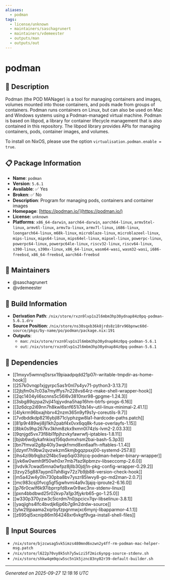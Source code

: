```yaml
---
aliases:
  - podman
tags:
  - license/unknown
  - maintainers/saschagrunert
  - maintainers/vdemeester
  - outputs/man
  - outputs/out
---
```


# podman

## 📝 Description

Podman (the POD MANager) is a tool for managing containers and images, volumes mounted into those containers, and pods made from groups of containers. Podman runs containers on Linux, but can also be used on Mac and Windows systems using a Podman-managed virtual machine. Podman is based on libpod, a library for container lifecycle management that is also contained in this repository. The libpod library provides APIs for managing containers, pods, container images, and volumes.

To install on NixOS, please use the option `virtualisation.podman.enable = true`.


## 📋 Package Information

- **Name**: `podman`
- **Version**: `5.6.1`
- **Available**: ✅ Yes
- **Broken**: ✅ No
- **Description**: Program for managing pods, containers and container images
- **Homepage**: [https://podman.io/](https://podman.io/)
- **License**: `unknown`
- **Platforms**: `x86_64-darwin`, `aarch64-darwin`, `aarch64-linux`, `armv5tel-linux`, `armv6l-linux`, `armv7a-linux`, `armv7l-linux`, `i686-linux`, `loongarch64-linux`, `m68k-linux`, `microblaze-linux`, `microblazeel-linux`, `mips-linux`, `mips64-linux`, `mips64el-linux`, `mipsel-linux`, `powerpc-linux`, `powerpc64-linux`, `powerpc64le-linux`, `riscv32-linux`, `riscv64-linux`, `s390-linux`, `s390x-linux`, `x86_64-linux`, `wasm64-wasi`, `wasm32-wasi`, `i686-freebsd`, `x86_64-freebsd`, `aarch64-freebsd`
## 👥 Maintainers

- @saschagrunert
- @vdemeester


## 🔧 Build Information

- **Derivation Path**: `/nix/store/rxzn9lvp1s2l6mbm3hp30ydnap84z0pq-podman-5.6.1.drv`
- **Source Position**: `/nix/store/ns30sqxb36k8jrds8z18rv96bpnwc60d-source/pkgs/by-name/po/podman/package.nix:191`
- **Outputs**:
  - `man`:  `/nix/store/rxzn9lvp1s2l6mbm3hp30ydnap84z0pq-podman-5.6.1`
  - `out`:  `/nix/store/rxzn9lvp1s2l6mbm3hp30ydnap84z0pq-podman-5.6.1`

## 🔗 Dependencies

- [[1mxyv5wmnq0srsx19piaadpqdd21p07r-writable-tmpdir-as-home-hook]]
- [[257k0vnqp1xjgyrpc5as1r0nl7s4yv71-python3-3.13.7]]
- [[2jbjfm0s7c03a7mylffys7n228vs64rz-make-shell-wrapper-hook]]
- [[2qc1404yli6scnns5c56l6v3810nxr98-gpgme-1.24.3]]
- [[3sbg89qzpa2lvjl41qjyvdna5hap16hm-btrfs-progs-6.16]]
- [[3z6dcp2i69nn7h8kwl6snf651i7ds14v-util-linux-minimal-2.41.1]]
- [[4lykrm96bxajhbrv42nzm365n9yf9s1y-coreutils-9.7]]
- [[7vdbddkdp8216ybjl871clyphzgw8la1-hardcode-paths.patch]]
- [[81p9r489wji8jl1kh2pabf4x0vx6qq8k-fuse-overlayfs-1.15]]
- [[8bk0s9hp267kv3khm8zkx9xmn0l74zls-lvm2-2.03.33]]
- [[9qnjgd5vx73f8ibl1fpjhzvkyfawrwfj-iptables-1.8.11]]
- [[bjsb6wdjykafnkixq156qdvmxhsm2bai-bash-5.3p3]]
- [[bn7fmval2g8p40ly3wqkfnmd8xn6aafh-nftables-1.1.4]]
- [[dzynf7h9bw2qvzwkzm5kmjbgqzpsxj00-systemd-257.8]]
- [[ihs4zi9b9qjbzi2f4bc5wp5qi03ihjcq-podman-helper-binary-wrapper]]
- [[jvk6w0wmh9f50wh0xr7mb7faz9ipbmzv-libseccomp-2.6.0]]
- [[lvdvlk7cwad5mna0wfpz8jllb30jdj1n-pkg-config-wrapper-0.29.2]]
- [[lzvy25g887aypn07ah8igv72z7b9jb88-version-check-hook]]
- [[m5a42w4y0ln730pba8bv7yszr85lwvy8-go-md2man-2.0.7]]
- [[mc983csj0fvcg5gf5gwhvmi4a9v3jajq-iproute2-6.16.0]]
- [[p76r0cwlf6k97ibprrpfd8xw0r8wc3nx-stdenv-linux]]
- [[pxn4bbdbwd25r02kvp7a1jp3fjykrb65-go-1.25.0]]
- [[w330p370yzw3c5icrdm7n0jspcicv7qv-libselinux-3.8.1]]
- [[yaqjighs4lfc4bvdjk6jp6b7g9n2drdw-source]]
- [[ylw29jpaama2xqrbyfzpgnmwjxc6mynj-libapparmor-4.1.1]]
- [[z695ql5xcnip86m164248xr6vkgf9vga-install-shell-files]]

## 📁 Input Sources

- `/nix/store/bjzcwsag5vk5imzs480mnd6xzwn2y4ff-rm-podman-mac-helper-msg.patch`
- `/nix/store/l622p70vy8k5sh7y5wizi5f2mic6ynpg-source-stdenv.sh`
- `/nix/store/shkw4qm9qcw5sc5n1k5jznc83ny02r39-default-builder.sh`

---
*Generated on 2025-09-27 12:18:16 UTC*
